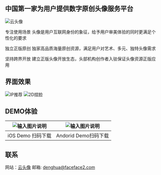 ## 中国第一家为用户提供数字原创头像服务平台

![云头像](https://foruda.gitee.com/images/1661317676771198155/zzhczs.png "云头像")

专注使用场景
头像是用户互联网身份的象征，给予用户审美体验的同时更满足个性化的要求

独立正版原创
独家高品质海量原创资源，满足用户对艺术、多元、独特头像需求

坚持跨界开放
建立正版头像开放生态，头部机构创作者入驻保证头像资源正版应用

## 界面效果
![IP推荐](https://foruda.gitee.com/images/1661317864982996882/resize,w_1080.png)
![2D捏脸](https://foruda.gitee.com/images/1661317848412357721/ewyxu1.png?x-oss-process=image/resize,w_1080)

## DEMO体验
|        ![输入图片说明](https://foruda.gitee.com/images/1661319516097714393/di0mge.png "在这里输入图片标题")        |             ![输入图片说明](http://oss.faceface2.com/facecloud/pic/j0PEtR.png "在这里输入图片标题")|
|----------------|-------------|
| iOS Demo 扫码下载  | Andorid Demo扫码下载|



## 联系
网站：[云头像](https://fc.faceface2.com)
邮箱: denghua@faceface2.com

